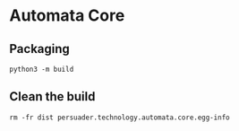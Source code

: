 # Automata Core

## Packaging
`python3 -m build`

## Clean the build
`rm -fr dist persuader.technology.automata.core.egg-info`
